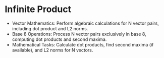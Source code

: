 # Infinite Product
 - Vector Mathematics: Perform algebraic calculations for N vector pairs, including dot product and L2 norms.
 - Base 8 Operations: Process N vector pairs exclusively in base 8, computing dot products and second maxima.
 - Mathematical Tasks: Calculate dot products, find second maxima (if available), and L2 norms for N vectors.
